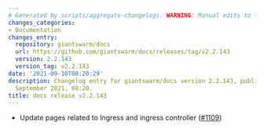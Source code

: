 ```yaml
---
# Generated by scripts/aggregate-changelogs. WARNING: Manual edits to this files will be overwritten.
changes_categories:
- Documentation
changes_entry:
  repository: giantswarm/docs
  url: https://github.com/giantswarm/docs/releases/tag/v2.2.143
  version: 2.2.143
  version_tag: v2.2.143
date: '2021-09-10T08:20:29'
description: Changelog entry for giantswarm/docs version 2.2.143, published on 10
  September 2021, 08:20.
title: docs release v2.2.143
---
```


- Update pages related to Ingress and ingress controller ([#1109](https://github.com/giantswarm/docs/pull/1109))

